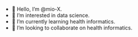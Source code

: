 - 👋 Hello, I’m @mio-X.
- 👀 I’m interested in data science.
- 🌱 I’m currently learning health informatics.
- 💞️ I’m looking to collaborate on health informatics.

<!---
mio-X/mio-X is a ✨ special ✨ repository because its `README.md` (this file) appears on your GitHub profile.
You can click the Preview link to take a look at your changes.
--->
